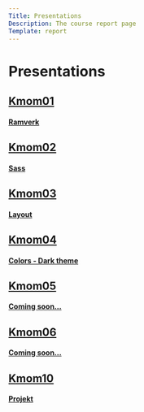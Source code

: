 ```yaml
---
Title: Presentations
Description: The course report page
Template: report
---
```

Presentations
==================

<div class="kmombox">
	<a href="report/kmom01"><h2>Kmom01</h2></a>
	<a href="report/kmom01"><h4>Ramverk</h4></a>
</div>

<div class="kmombox">
	<a href="report/kmom02"><h2>Kmom02</h2></a>
	<a href="report/kmom02"><h4>Sass</h4></a>
</div>

<div class="kmombox">
	<a href="report/kmom03"><h2>Kmom03</h2></a>
	<a href="report/kmom03"><h4>Layout</h4></a>
</div>

<div class="kmombox">
	<a href="report/kmom04"><h2>Kmom04</h2></a>
	<a href="report/kmom04"><h4>Colors - Dark theme</h4></a>
</div>

<div class="kmombox">
	<a href="report/kmom05"><h2>Kmom05</h2></a>
	<a href="report/kmom05"><h4>Coming soon...</h4></a>
</div>

<div class="kmombox">
	<a href="report/kmom06"><h2>Kmom06</h2></a>
	<a href="report/kmom06"><h4>Coming soon...</h4></a>
</div>

<div class="kmombox pr">
	<a href="report/kmom10"><h2>Kmom10</h2></a>
	<a href="report/kmom10"><h4>Projekt</h4></a>
</div>
